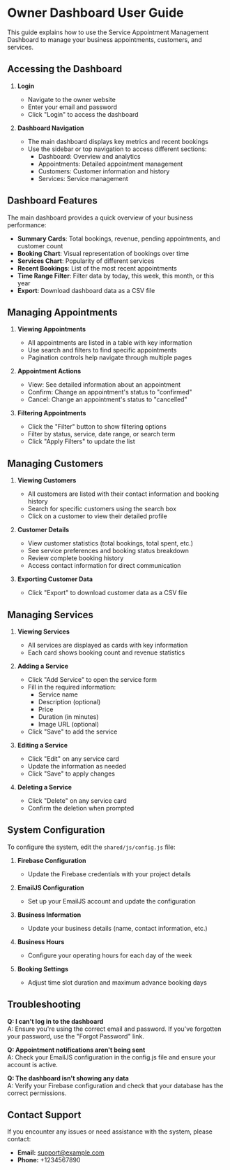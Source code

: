 # Owner Dashboard User Guide

This guide explains how to use the Service Appointment Management Dashboard to manage your business appointments, customers, and services.

## Accessing the Dashboard

1. **Login**
   - Navigate to the owner website
   - Enter your email and password
   - Click "Login" to access the dashboard

2. **Dashboard Navigation**
   - The main dashboard displays key metrics and recent bookings
   - Use the sidebar or top navigation to access different sections:
     - Dashboard: Overview and analytics
     - Appointments: Detailed appointment management
     - Customers: Customer information and history
     - Services: Service management

## Dashboard Features

The main dashboard provides a quick overview of your business performance:

- **Summary Cards**: Total bookings, revenue, pending appointments, and customer count
- **Booking Chart**: Visual representation of bookings over time
- **Services Chart**: Popularity of different services
- **Recent Bookings**: List of the most recent appointments
- **Time Range Filter**: Filter data by today, this week, this month, or this year
- **Export**: Download dashboard data as a CSV file

## Managing Appointments

1. **Viewing Appointments**
   - All appointments are listed in a table with key information
   - Use search and filters to find specific appointments
   - Pagination controls help navigate through multiple pages

2. **Appointment Actions**
   - View: See detailed information about an appointment
   - Confirm: Change an appointment's status to "confirmed"
   - Cancel: Change an appointment's status to "cancelled"

3. **Filtering Appointments**
   - Click the "Filter" button to show filtering options
   - Filter by status, service, date range, or search term
   - Click "Apply Filters" to update the list

## Managing Customers

1. **Viewing Customers**
   - All customers are listed with their contact information and booking history
   - Search for specific customers using the search box
   - Click on a customer to view their detailed profile

2. **Customer Details**
   - View customer statistics (total bookings, total spent, etc.)
   - See service preferences and booking status breakdown
   - Review complete booking history
   - Access contact information for direct communication

3. **Exporting Customer Data**
   - Click "Export" to download customer data as a CSV file

## Managing Services

1. **Viewing Services**
   - All services are displayed as cards with key information
   - Each card shows booking count and revenue statistics

2. **Adding a Service**
   - Click "Add Service" to open the service form
   - Fill in the required information:
     - Service name
     - Description (optional)
     - Price
     - Duration (in minutes)
     - Image URL (optional)
   - Click "Save" to add the service

3. **Editing a Service**
   - Click "Edit" on any service card
   - Update the information as needed
   - Click "Save" to apply changes

4. **Deleting a Service**
   - Click "Delete" on any service card
   - Confirm the deletion when prompted

## System Configuration

To configure the system, edit the `shared/js/config.js` file:

1. **Firebase Configuration**
   - Update the Firebase credentials with your project details

2. **EmailJS Configuration**
   - Set up your EmailJS account and update the configuration

3. **Business Information**
   - Update your business details (name, contact information, etc.)

4. **Business Hours**
   - Configure your operating hours for each day of the week

5. **Booking Settings**
   - Adjust time slot duration and maximum advance booking days

## Troubleshooting

**Q: I can't log in to the dashboard**  
A: Ensure you're using the correct email and password. If you've forgotten your password, use the "Forgot Password" link.

**Q: Appointment notifications aren't being sent**  
A: Check your EmailJS configuration in the config.js file and ensure your account is active.

**Q: The dashboard isn't showing any data**  
A: Verify your Firebase configuration and check that your database has the correct permissions.

## Contact Support

If you encounter any issues or need assistance with the system, please contact:

- **Email:** support@example.com
- **Phone:** +1234567890
